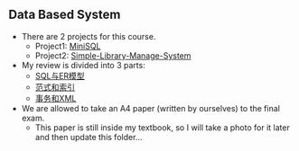 ## Data Based System

+   There are 2 projects for this course.
    -   Project1: [MiniSQL](https://github.com/jiangshibiao/MiniSQL)
    -   Project2: [Simple-Library-Manage-System](https://github.com/jiangshibiao/Simple-Library-Manage-System)
+   My review is divided into 3 parts:
    -   [SQL与ER模型](SQL与ER模型.md)
    -   [范式和索引](范式和索引.md)
    -   [事务和XML](事务和XML.md)
+   We are allowed to take an A4 paper (written by ourselves) to the final exam. 
    +   This paper is still inside my textbook, so I will take a photo for it later and then update this folder...
